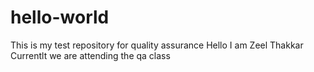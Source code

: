 # hello-world
This is my test repository for quality assurance
Hello I am Zeel Thakkar
Currentlt we are attending the qa class
